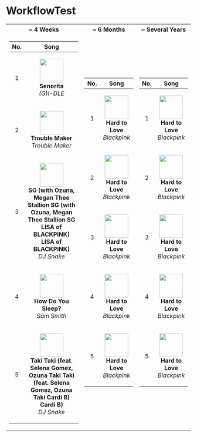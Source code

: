 # WorkflowTest

<table>
<tr><th style="text-align:center">~ 4 Weeks</th><th style="text-align:center">~ 6 Months</th><th style="text-align:center">~ Several Years</th></tr>
<tr><td>

|No.|      Song       |
|:-:|:---------------:|
| 1 | <p align="center"><img id="shortImg_1" src="https://i.scdn.co/image/ab67616d00004851e0673f1aa086b283c865817e" width="64" height="64"><br/><b id="shortTitle_1">Senorita</b><br/><i id="shortArtist_1">(G)I-DLE</i></p> |
| 2 | <p align="center"><img id="shortImg_2" src="https://i.scdn.co/image/ab67616d00004851ef6b9310f4cef9d603fa8873" width="64" height="64"><br/><b id="shortTitle_2">Trouble Maker</b><br/><i id="shortArtist_2">Trouble Maker</i></p> |
| 3 | <p align="center"><img id="shortImg_3" src="https://i.scdn.co/image/ab67616d0000485154d075797911e02360beb3e7" width="64" height="64"><br/><b id="shortTitle_3">SG (with Ozuna, Megan Thee Stallion <b id="shortTitle_3">SG (with Ozuna, Megan Thee Stallion <b id="shortTitle_3">SG</b> LISA of BLACKPINK)</b> LISA of BLACKPINK)</b><br/><i id="shortArtist_3">DJ Snake</i></p> |
| 4 | <p align="center"><img id="shortImg_4" src="https://i.scdn.co/image/ab67616d0000485176bc1c851462191faec76bf8" width="64" height="64"><br/><b id="shortTitle_4">How Do You Sleep?</b><br/><i id="shortArtist_4">Sam Smith</i></p> |
| 5 | <p align="center"><img id="shortImg_5" src="https://i.scdn.co/image/ab67616d00004851caf82abb2338880577e472be" width="64" height="64"><br/><b id="shortTitle_5">Taki Taki (feat. Selena Gomez, Ozuna <b id="shortTitle_5">Taki Taki (feat. Selena Gomez, Ozuna <b id="shortTitle_5">Taki</b> Cardi B)</b> Cardi B)</b><br/><i id="shortArtist_5">DJ Snake</i></p> |

</td><td>

|No.|      Song       |
|:-:|:---------------:|
| 1 | <p align="center"><img id="mediumImg_1" src="https://i.scdn.co/image/ab67616d00004851e0673f1aa086b283c865817e" width="64" height="64"><br/><b id="mediumTitle_1">Hard to Love</b><br/><i id="mediumArtist_1">Blackpink</i></p> |
| 2 | <p align="center"><img id="mediumImg_2" src="https://i.scdn.co/image/ab67616d00004851e0673f1aa086b283c865817e" width="64" height="64"><br/><b id="mediumTitle_2">Hard to Love</b><br/><i id="mediumArtist_2">Blackpink</i></p> |
| 3 | <p align="center"><img id="mediumImg_3" src="https://i.scdn.co/image/ab67616d00004851e0673f1aa086b283c865817e" width="64" height="64"><br/><b id="mediumTitle_3">Hard to Love</b><br/><i id="mediumArtist_3">Blackpink</i></p> |
| 4 | <p align="center"><img id="mediumImg_4" src="https://i.scdn.co/image/ab67616d00004851e0673f1aa086b283c865817e" width="64" height="64"><br/><b id="mediumTitle_4">Hard to Love</b><br/><i id="mediumArtist_4">Blackpink</i></p> |
| 5 | <p align="center"><img id="mediumImg_5" src="https://i.scdn.co/image/ab67616d00004851e0673f1aa086b283c865817e" width="64" height="64"><br/><b id="mediumTitle_5">Hard to Love</b><br/><i id="mediumArtist_5">Blackpink</i></p> |

</td><td>

|No.|      Song       |
|:-:|:---------------:|
| 1 | <p align="center"><img id="longImg_1" src="https://i.scdn.co/image/ab67616d00004851e0673f1aa086b283c865817e" width="64" height="64"><br/><b id="longTitle_1">Hard to Love</b><br/><i id="longArtist_1">Blackpink</i></p> |
| 2 | <p align="center"><img id="longImg_2" src="https://i.scdn.co/image/ab67616d00004851e0673f1aa086b283c865817e" width="64" height="64"><br/><b id="longTitle_2">Hard to Love</b><br/><i id="longArtist_2">Blackpink</i></p> |
| 3 | <p align="center"><img id="longImg_3" src="https://i.scdn.co/image/ab67616d00004851e0673f1aa086b283c865817e" width="64" height="64"><br/><b id="longTitle_3">Hard to Love</b><br/><i id="longArtist_3">Blackpink</i></p> |
| 4 | <p align="center"><img id="longImg_4" src="https://i.scdn.co/image/ab67616d00004851e0673f1aa086b283c865817e" width="64" height="64"><br/><b id="longTitle_4">Hard to Love</b><br/><i id="longArtist_4">Blackpink</i></p> | 
| 5 | <p align="center"><img id="longImg_5" src="https://i.scdn.co/image/ab67616d00004851e0673f1aa086b283c865817e" width="64" height="64"><br/><b id="longTitle_5">Hard to Love</b><br/><i id="longArtist_5">Blackpink</i></p> |
</td></tr> </table>

